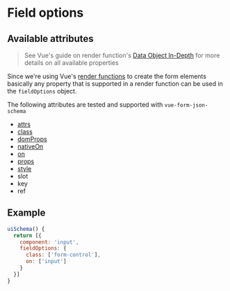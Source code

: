 # Field options

## Available attributes

> See Vue's guide on render function's [Data Object In-Depth]( https://vuejs.org/v2/guide/render-function.html#The-Data-Object-In-Depth) for more details on all available properties

Since we're using Vue's [render functions](https://vuejs.org/v2/guide/render-function.html) to create the form elements basically any property that is supported in a render function can be used in the `fieldOptions` object.

The following attributes are tested and supported with `vue-form-json-schema`

* [attrs](field-options/attrs.md)
* [class](field-options/class.md)
* [domProps](field-options/dom-props.md)
* [nativeOn](field-options/native-on.md)
* [on](field-options/on.md)
* [props](field-options/props.md)
* [style](field-options/style.md)
* slot
* key
* ref

## Example

```js
uiSchema() {
  return [{
    component: 'input',
    fieldOptions: {
      class: ['form-control'],
      on: ['input']
    }
  }]
}
```
